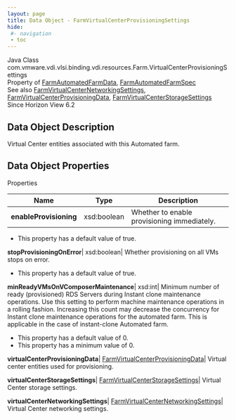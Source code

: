 ```yaml
---
layout: page
title: Data Object - FarmVirtualCenterProvisioningSettings
hide:
 #- navigation
 - toc
---
```






Java Class
    com.vmware.vdi.vlsi.binding.vdi.resources.Farm.VirtualCenterProvisioningSettings  
Property of
     [FarmAutomatedFarmData](vdi.resources.Farm.AutomatedFarmData.md#field_detail), [FarmAutomatedFarmSpec](vdi.resources.Farm.AutomatedFarmSpec.md#field_detail)  
See also
     [FarmVirtualCenterNetworkingSettings](vdi.resources.Farm.VirtualCenterNetworkingSettings.md), [FarmVirtualCenterProvisioningData](vdi.resources.Farm.VirtualCenterProvisioningData.md), [FarmVirtualCenterStorageSettings](vdi.resources.Farm.VirtualCenterStorageSettings.md)  
Since 
    Horizon View 6.2

## Data Object Description 

Virtual Center entities associated with this Automated farm. 

## Data Object Properties

Properties

Name |  Type |  Description   
---|---|---  
**enableProvisioning**|  xsd:boolean|  Whether to enable provisioning immediately.   


  * This property has a default value of true.

  
**stopProvisioningOnError**|  xsd:boolean|  Whether provisioning on all VMs stops on error.   


  * This property has a default value of true.

  
**minReadyVMsOnVComposerMaintenance**|  xsd:int|  Minimum number of ready (provisioned) RDS Servers during Instant clone maintenance operations. Use this setting to perform machine maintenance operations in a rolling fashion. Increasing this count may decrease the concurrency for Instant clone maintenance operations for the automated farm. This is applicable in the case of instant-clone Automated farm.   


  * This property has a default value of 0.
  * This property has a minimum value of 0. 

  
**virtualCenterProvisioningData**| [FarmVirtualCenterProvisioningData](vdi.resources.Farm.VirtualCenterProvisioningData.md)|  Virtual center entities used for provisioning.   
  
**virtualCenterStorageSettings**| [FarmVirtualCenterStorageSettings](vdi.resources.Farm.VirtualCenterStorageSettings.md)|  Virtual Center storage settings.   
  
**virtualCenterNetworkingSettings**| [FarmVirtualCenterNetworkingSettings](vdi.resources.Farm.VirtualCenterNetworkingSettings.md)|  Virtual Center networking settings.   
  
  

  

